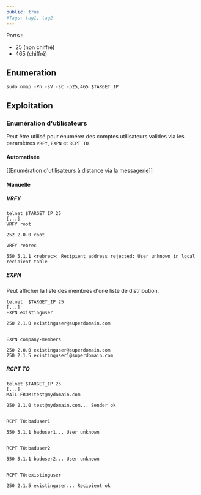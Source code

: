 ```yaml
---
public: true 
#Tags: tag1, tag2
---
```

Ports : 
- 25 (non chiffré)
- 465 (chiffré)

## Enumeration

```
sudo nmap -Pn -sV -sC -p25,465 $TARGET_IP
```

## Exploitation

### Enumération d'utilisateurs

Peut être utilisé pour énumérer des comptes utilisateurs valides via les paramètres `VRFY`, `EXPN` et `RCPT TO` 

#### Automatisée

[[Enumération d'utilisateurs à distance via la messagerie]]

#### Manuelle

##### VRFY

```
telnet $TARGET_IP 25
[...]
VRFY root

252 2.0.0 root

VRFY rebrec

550 5.1.1 <rebrec>: Recipient address rejected: User unknown in local recipient table
```

##### EXPN

Peut afficher la liste des membres d'une liste de distribution.

```
telnet  $TARGET_IP 25
[...]
EXPN existinguser

250 2.1.0 existinguser@superdomain.com


EXPN company-members

250 2.0.0 existinguser@superdomain.com
250 2.1.5 existinguser1@superdomain.com
```

##### RCPT TO

```
telnet $TARGET_IP 25
[...]
MAIL FROM:test@mydomain.com

250 2.1.0 test@mydomain.com... Sender ok


RCPT TO:baduser1

550 5.1.1 baduser1... User unknown


RCPT TO:baduser2

550 5.1.1 baduser2... User unknown


RCPT TO:existinguser

250 2.1.5 existinguser... Recipient ok
```